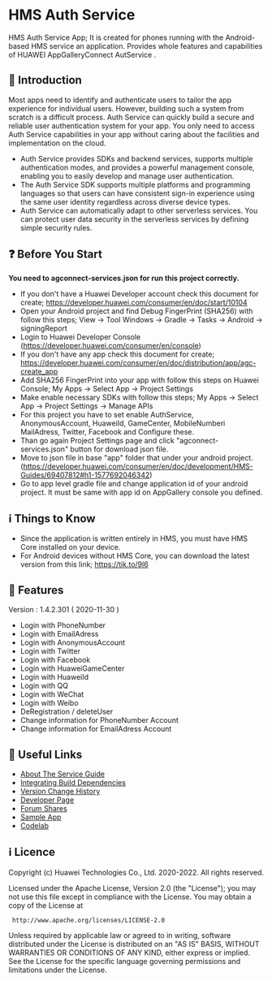 


# HMS Auth Service

HMS Auth Service App; It is created for phones running with the Android-based HMS service an application.
Provides whole features and capabilities of HUAWEI AppGalleryConnect AutService .

## :notebook_with_decorative_cover: Introduction 
Most apps need to identify and authenticate users to tailor the app experience for individual users. However, building such a system from scratch is a difficult process. Auth Service can quickly build a secure and reliable user authentication system for your app. You only need to access Auth Service capabilities in your app without caring about the facilities and implementation on the cloud.

-   Auth Service provides SDKs and backend services, supports multiple authentication modes, and provides a powerful management console, enabling you to easily develop and manage user authentication.
-   The Auth Service SDK supports multiple platforms and programming languages so that users can have consistent sign-in experience using the same user identity regardless across diverse device types.
-   Auth Service can automatically adapt to other serverless services. You can protect user data security in the serverless services by defining simple security rules.


 ## :question: Before You Start 
 **You need to agconnect-services.json for run this project correctly.**

- If you don't have a Huawei Developer account check this document for create; https://developer.huawei.com/consumer/en/doc/start/10104
- Open your Android project and find Debug FingerPrint (SHA256) with follow this steps; View -> Tool Windows -> Gradle -> Tasks -> Android -> signingReport
- Login to Huawei Developer Console (https://developer.huawei.com/consumer/en/console)
- If you don't have any app check this document for create; https://developer.huawei.com/consumer/en/doc/distribution/app/agc-create_app
- Add SHA256 FingerPrint into your app with follow this steps on Huawei Console; My Apps -> Select App -> Project Settings
- Make enable necessary SDKs with follow this steps; My Apps -> Select App -> Project Settings -> Manage APIs
- For this project you have to set enable AuthService, AnonymousAccount, HuaweiId, GameCenter, MobileNumberi MailAdress, Twitter, Facebook and Configure these. 
- Than go again Project Settings page and click "agconnect-services.json" button for download json file.
- Move to json file in base "app" folder that under your android project. (https://developer.huawei.com/consumer/en/doc/development/HMS-Guides/69407812#h1-1577692046342)
- Go to app level gradle file and change application id of your android project. It must be same with app id on AppGallery console you defined.


## :information_source: Things to Know
- Since the application is written entirely in HMS, you must have HMS Core installed on your device.
- For Android devices without HMS Core, you can download the latest version from this link; https://tik.to/9l6

## :rocket: Features  

Version : 1.4.2.301 ( 2020-11-30 )

- Login with PhoneNumber
- Login with EmailAdress
- Login with AnonymousAccount
- Login with Twitter
- Login with Facebook
- Login with HuaweiGameCenter
- Login with HuaweiId
- Login with QQ
- Login with WeChat
- Login with Weibo
- DeRegistration / deleteUser
- Change information for PhoneNumber Account
- Change information for EmailAdress Account

## :star2:  Useful Links 
* [About The Service Guide](https://developer.huawei.com/consumer/en/doc/development/AppGallery-connect-Guides/agc-auth-introduction-0000001053732605)
* [Integrating Build Dependencies](https://developer.huawei.com/consumer/en/doc/development/AppGallery-connect-Guides/agc-auth-android-getstarted-0000001053053922)
* [Version Change History](https://developer.huawei.com/consumer/en/doc/development/AppGallery-connect-Guides/agc-auth-android-releasenotes-0000001053213910)
* [Developer Page](https://developer.huawei.com/consumer/en/agconnect/auth-service/)
* [Forum Shares](https://forums.developer.huawei.com/forumPortal/en/home?search=auth%20Service)
* [Sample App](https://developer.huawei.com/consumer/en/doc/development/AppGallery-connect-Examples/agc-auth-android-samplecode-0000001058885130)
* [Codelab](https://developer.huawei.com/consumer/en/codelab/AuthenticationService/index.html#0)

## :information_source: Licence
Copyright (c) Huawei Technologies Co., Ltd. 2020-2022. All rights reserved.

   Licensed under the Apache License, Version 2.0 (the "License");
   you may not use this file except in compliance with the License.
   You may obtain a copy of the License at

     http://www.apache.org/licenses/LICENSE-2.0

   Unless required by applicable law or agreed to in writing, software
   distributed under the License is distributed on an "AS IS" BASIS,
   WITHOUT WARRANTIES OR CONDITIONS OF ANY KIND, either express or implied.
   See the License for the specific language governing permissions and
   limitations under the License.